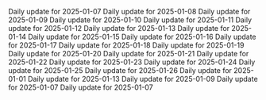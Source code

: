 Daily update for 2025-01-07
Daily update for 2025-01-08
Daily update for 2025-01-09
Daily update for 2025-01-10
Daily update for 2025-01-11
Daily update for 2025-01-12
Daily update for 2025-01-13
Daily update for 2025-01-14
Daily update for 2025-01-15
Daily update for 2025-01-16
Daily update for 2025-01-17
Daily update for 2025-01-18
Daily update for 2025-01-19
Daily update for 2025-01-20
Daily update for 2025-01-21
Daily update for 2025-01-22
Daily update for 2025-01-23
Daily update for 2025-01-24
Daily update for 2025-01-25
Daily update for 2025-01-26
Daily update for 2025-01-01
Daily update for 2025-01-13
Daily update for 2025-01-09
Daily update for 2025-01-07
Daily update for 2025-01-07
